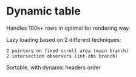 # Dynamic table 
Handles 100k+ rows in optimal for rendering way.

Lazy loading based on 2 different techniques:

    2 pointers on fixed scroll area (main branch)
    2 intersection observers (int-obs branch)

Sortable, with dynamic headers order

